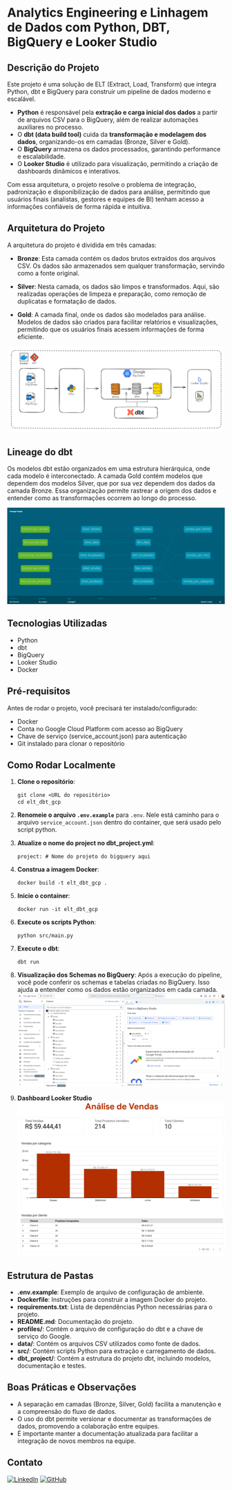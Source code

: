 # Analytics Engineering e Linhagem de Dados com Python, DBT, BigQuery e Looker Studio

## Descrição do Projeto
Este projeto é uma solução de ELT (Extract, Load, Transform) que integra Python, dbt e BigQuery para construir um pipeline de dados moderno e escalável.

- **Python** é responsável pela **extração e carga inicial dos dados** a partir de arquivos CSV para o BigQuery, além de realizar automações auxiliares no processo.
- O **dbt (data build tool)** cuida da **transformação e modelagem dos dados**, organizando-os em camadas (Bronze, Silver e Gold).
- O **BigQuery** armazena os dados processados, garantindo performance e escalabilidade.
- O **Looker Studio** é utilizado para visualização, permitindo a criação de dashboards dinâmicos e interativos.

Com essa arquitetura, o projeto resolve o problema de integração, padronização e disponibilização de dados para análise, permitindo que usuários finais (analistas, gestores e equipes de BI) tenham acesso a informações confiáveis de forma rápida e intuitiva.

## Arquitetura do Projeto
A arquitetura do projeto é dividida em três camadas:

- **Bronze**: Esta camada contém os dados brutos extraídos dos arquivos CSV. Os dados são armazenados sem qualquer transformação, servindo como a fonte original.
  
- **Silver**: Nesta camada, os dados são limpos e transformados. Aqui, são realizadas operações de limpeza e preparação, como remoção de duplicatas e formatação de dados.

- **Gold**: A camada final, onde os dados são modelados para análise. Modelos de dados são criados para facilitar relatórios e visualizações, permitindo que os usuários finais acessem informações de forma eficiente.

![Arquitetura](docs/arquitetura.png)

## Lineage do dbt
Os modelos dbt estão organizados em uma estrutura hierárquica, onde cada modelo é interconectado. A camada Gold contém modelos que dependem dos modelos Silver, que por sua vez dependem dos dados da camada Bronze. Essa organização permite rastrear a origem dos dados e entender como as transformações ocorrem ao longo do processo.

![DBT Lineage](docs/lineage.png)

## Tecnologias Utilizadas
- Python
- dbt
- BigQuery
- Looker Studio
- Docker

## Pré-requisitos
Antes de rodar o projeto, você precisará ter instalado/configurado:
- Docker
- Conta no Google Cloud Platform com acesso ao BigQuery
- Chave de serviço (service_account.json) para autenticação
- Git instalado para clonar o repositório

## Como Rodar Localmente
1. **Clone o repositório**:
   ```
   git clone <URL do repositório>
   cd elt_dbt_gcp
   ```

2. **Renomeie o arquivo `.env.example`** para `.env`. Nele está caminho para o arquivo `service_account.json` dentro do container, que será usado pelo script python.

3. **Atualize o nome do project no dbt_project.yml**:
    ```
    project: # Nome do projeto do bigquery aqui
    ```

4. **Construa a imagem Docker**:
   ```
   docker build -t elt_dbt_gcp .
   ```

5. **Inicie o container**:
   ```
   docker run -it elt_dbt_gcp
   ```

6. **Execute os scripts Python**:
   ```
   python src/main.py
   ```

7. **Execute o dbt**:
   ```
   dbt run
   ```

8. **Visualização dos Schemas no BigQuery**:
Após a execução do pipeline, você pode conferir os schemas e tabelas criadas no BigQuery. Isso ajuda a entender como os dados estão organizados em cada camada.
![Schemas GCP](docs/schema_gcp.png)


9. **Dashboard Looker Studio**
![Dashboard](docs/dashboard.png)

## Estrutura de Pastas
- **.env.example**: Exemplo de arquivo de configuração de ambiente.
- **Dockerfile**: Instruções para construir a imagem Docker do projeto.
- **requirements.txt**: Lista de dependências Python necessárias para o projeto.
- **README.md**: Documentação do projeto.
- **profiles/**: Contém o arquivo de configuração do dbt e a chave de serviço do Google.
- **data/**: Contém os arquivos CSV utilizados como fonte de dados.
- **src/**: Contém scripts Python para extração e carregamento de dados.
- **dbt_project/**: Contém a estrutura do projeto dbt, incluindo modelos, documentação e testes.

## Boas Práticas e Observações
- A separação em camadas (Bronze, Silver, Gold) facilita a manutenção e a compreensão do fluxo de dados.
- O uso do dbt permite versionar e documentar as transformações de dados, promovendo a colaboração entre equipes.
- É importante manter a documentação atualizada para facilitar a integração de novos membros na equipe.

## Contato
[![LinkedIn](https://img.shields.io/badge/LinkedIn-blue?logo=linkedin)](https://linkedin.com/in/matheusbnc)
[![GitHub](https://img.shields.io/badge/GitHub-black?logo=github)](https://github.com/matheusbnc)
